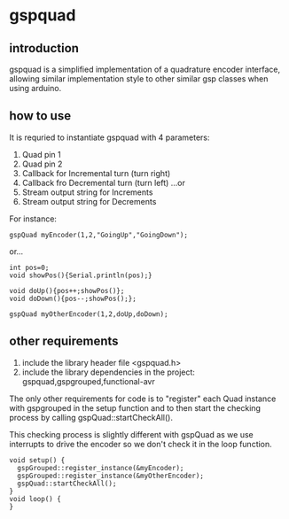 # gspquad

## introduction 

gspquad is a simplified implementation of a quadrature encoder interface, allowing similar implementation style to other similar
gsp classes when using arduino.

## how to use

It is requried to instantiate gspquad with 4 parameters:

1. Quad pin 1
2. Quad pin 2
3. Callback for Incremental turn (turn right)
4. Callback fro Decremental turn (turn left)
...or
3. Stream output string for Increments
4. Stream output string for Decrements

For instance:

```
gspQuad myEncoder(1,2,"GoingUp","GoingDown");
```
or...
```
int pos=0;
void showPos(){Serial.println(pos);}

void doUp(){pos++;showPos()};
void doDown(){pos--;showPos();};

gspQuad myOtherEncoder(1,2,doUp,doDown);

```
## other requirements

1. include the library header file <gspquad.h>
2. include the library dependencies in the project: gspquad,gspgrouped,functional-avr


The only other requirements for code is to "register" each Quad instance with gspgrouped in the setup function and to then
start the checking process by calling gspQuad::startCheckAll().

This checking process is slightly different with gspQuad as we use interrupts to drive the encoder so we don't check it in the loop
function.

```
void setup() {
  gspGrouped::register_instance(&myEncoder);
  gspGrouped::register_instance(&myOtherEncoder);
  gspQuad::startCheckAll();
}
void loop() {
}
```
